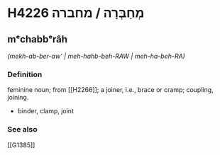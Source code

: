 # H4226 מְחַבְּרָה / מחברה

## mᵉchabbᵉrâh

_(mekh-ab-ber-aw' | meh-hahb-beh-RAW | meh-ha-beh-RA)_

### Definition

feminine noun; from [[H2266]]; a joiner, i.e., brace or cramp; coupling, joining.

- binder, clamp, joint
### See also

[[G1385]]

